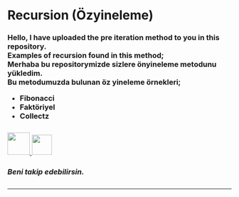 # Recursion (Özyineleme)

<html>
<body>

<h3>

<p> <strong>

Hello, I have uploaded the pre iteration method to you in this repository.<br>
Examples of recursion found in this method;<br>
Merhaba bu repositorymizde sizlere önyineleme metodunu yükledim. <br>
Bu metodumuzda bulunan öz yineleme örnekleri;

<ul>
	<li>
		Fibonacci
   </li>
   <li>
   	Faktöriyel
   </li>
   <li>
   	Collectz
   </li>
</ul>
<h3>

<a href="https://www.linkedin.com/in/abdulkadirbulbul/" target="_blank"><img src="https://cdn.pixabay.com/photo/2017/08/22/11/56/linked-in-2668696_960_720.png" width="50px" height="50px">
</a>
<a href="https://www.instagram.com/benkadirbulbul/" target="_blank"><img src="https://gempire.co/wp-content/uploads/2018/05/instagram-round-flat-512.png" width="45px" height="45px">
</a>

<h5>
<p>Beni takip edebilirsin.</p>
</h5>

<hr>
</body>
</html>
